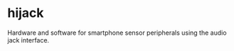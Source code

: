 hijack
======

Hardware and software for smartphone sensor peripherals using the audio jack interface.
